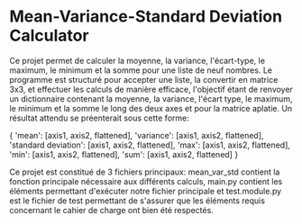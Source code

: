 # Mean-Variance-Standard Deviation Calculator

Ce projet permet de calculer la moyenne, la variance, l'écart-type, le maximum, le minimum et la somme pour une liste de neuf nombres. Le programme est structuré pour accepter une liste, la convertir en matrice 3x3, et effectuer les calculs de manière efficace, l'objectif étant de renvoyer un dictionnaire contenant la moyenne, la variance, l'écart type, le maximum, le minimum et la somme le long des deux axes et pour la matrice aplatie. Un résultat attendu se préenterait sous cette forme:

{
  'mean': [axis1, axis2, flattened],
  'variance': [axis1, axis2, flattened],
  'standard deviation': [axis1, axis2, flattened],
  'max': [axis1, axis2, flattened],
  'min': [axis1, axis2, flattened],
  'sum': [axis1, axis2, flattened]
}

Ce projet est constitué de 3 fichiers principaux: mean_var_std contient la fonction principale nécessaire aux différents calculs, main.py contient les éléments permettant d'exécuter notre fichier principale et test.module.py est le fichier de test permettant de s'assurer que  les éléments requis concernant le cahier de charge ont bien été respectés.

